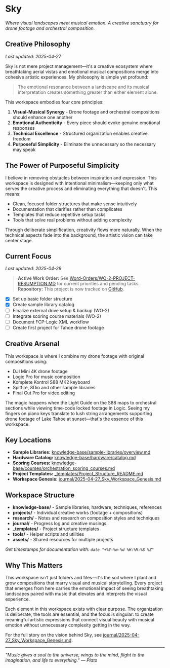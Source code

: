 # Sky

*Where visual landscapes meet musical emotion. A creative sanctuary for drone footage and orchestral composition.*

## Creative Philosophy
*Last updated: 2025-04-27*

Sky is not mere project management—it's a creative ecosystem where breathtaking aerial vistas and emotional musical compositions merge into cohesive artistic experiences. My philosophy is simple yet profound:

> The emotional resonance between a landscape and its musical interpretation creates something greater than either element alone.

This workspace embodies four core principles:
1. **Visual-Musical Synergy** - Drone footage and orchestral compositions should enhance one another
2. **Emotional Authenticity** - Every piece should evoke genuine emotional responses
3. **Technical Excellence** - Structured organization enables creative freedom
4. **Purposeful Simplicity** - Eliminate the unnecessary so the necessary may speak

## The Power of Purposeful Simplicity

I believe in removing obstacles between inspiration and expression. This workspace is designed with intentional minimalism—keeping only what serves the creative process and eliminating everything that doesn't. This means:

- Clean, focused folder structures that make sense intuitively
- Documentation that clarifies rather than complicates
- Templates that reduce repetitive setup tasks
- Tools that solve real problems without adding complexity

Through deliberate simplification, creativity flows more naturally. When the technical aspects fade into the background, the artistic vision can take center stage.

## Current Focus
*Last updated: 2025-04-29*

> **Active Work Order:** See [Word-Orders/WO-2-PROJECT-RESUMPTION.MD](Word-Orders/WO-2-PROJECT-RESUMPTION.MD) for current priorities and pending tasks.
> **Repository:** This project is now tracked on [GitHub](https://github.com/hgroman/sky.git).

- [x] Set up basic folder structure
- [x] Create sample library catalog
- [ ] Finalize external drive setup & backup (WO-2)
- [ ] Integrate scoring course materials (WO-2)
- [ ] Document FCP-Logic XML workflow
- [ ] Create first project for Tahoe drone footage

## Creative Arsenal

This workspace is where I combine my drone footage with original compositions using:
- DJI Mini 4K drone footage
- Logic Pro for music composition
- Komplete Kontrol S88 MK2 keyboard
- Spitfire, 8Dio and other sample libraries
- Final Cut Pro for video editing

The magic happens when the Light Guide on the S88 maps to orchestral sections while viewing time-code locked footage in Logic. Seeing my fingers on piano keys translate to lush string arrangements supporting drone footage of Lake Tahoe at sunset—that's the essence of this workspace.

## Key Locations

- **Sample Libraries:** [knowledge-base/sample-libraries/overview.md](knowledge-base/sample-libraries/overview.md)
- **Hardware Catalog:** [knowledge-base/hardware/catalog.md](knowledge-base/hardware/catalog.md)
- **Scoring Courses:** [knowledge-base/courses/orchestration_scoring_courses.md](knowledge-base/courses/orchestration_scoring_courses.md)
- **Project Templates:** [_templates/Project_Structure_README.md](_templates/Project_Structure_README.md)
- **Workspace Genesis:** [journal/2025-04-27_Sky_Workspace_Genesis.md](journal/2025-04-27_Sky_Workspace_Genesis.md)

## Workspace Structure

- **knowledge-base/** - Sample libraries, hardware, techniques, references
- **projects/** - Individual creative works (footage + compositions)
- **research/** - Notes and research on composition styles and techniques
- **journal/** - Progress log and creative musings
- **_templates/** - Project structure templates
- **tools/** - Helper scripts and utilities
- **assets/** - Shared resources for multiple projects

*Get timestamps for documentation with: `date "+%Y-%m-%d %H:%M:%S %Z"`*

## Why This Matters

This workspace isn't just folders and files—it's the soil where I plant and grow compositions that marry visual and musical storytelling. Every project that emerges from here carries the emotional impact of seeing breathtaking landscapes paired with music that elevates and interprets the visual experience.

Each element in this workspace exists with clear purpose. The organization is deliberate, the tools are essential, and the focus is singular: to create meaningful artistic expressions that connect visual beauty with musical emotion without unnecessary complexity getting in the way.

For the full story on the vision behind Sky, see [journal/2025-04-27_Sky_Workspace_Genesis.md](journal/2025-04-27_Sky_Workspace_Genesis.md).

---

*"Music gives a soul to the universe, wings to the mind, flight to the imagination, and life to everything." — Plato*
